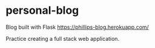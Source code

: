 # personal-blog
Blog built with Flask
https://phillips-blog.herokuapp.com/

Practice creating a full stack web application.
